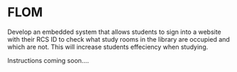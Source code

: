 # FLOM
Develop an embedded system that allows students to sign into a website with their RCS ID to check what study rooms in the library are occupied and which are not. This will increase students effeciency when studying. 

Instructions coming soon....
